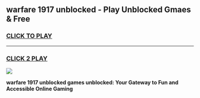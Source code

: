 
## warfare 1917 unblocked - Play Unblocked Gmaes & Free
<h3>
<a href="https://news.freeplayer.one?title=warfare_1917_unblocked&ref=16F">CLICK TO PLAY</a></h3>
<hr>

<h3>
<a href="https://news.freeplayer.one?title=warfare_1917_unblocked&ref=16F">CLICK 2 PLAY</a>
  
</h3>

<a href="https://news.freeplayer.one?title=warfare_1917_unblocked&ref=16F/"><img src="https://clearcache.store/games.png"></a>


**warfare 1917 unblocked games unblocked: Your Gateway to Fun and Accessible Online Gaming**

